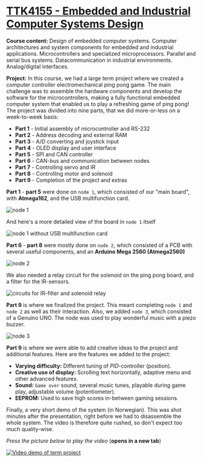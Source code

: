 # [TTK4155 - Embedded and Industrial Computer Systems Design](http://www.ntnu.edu/studies/courses/TTK4155)

**Course content:** Design of embedded computer systems. Computer architectures and system components for embedded and industrial applications. Microcontrollers and specialized microprocessors. Parallel and serial bus systems. Datacommunication in industrial environments. Analog/digital interfaces.

**Project:** In this course, we had a large term project where we created a computer controller electromechanical ping pong game. The main challenge was to assemble the hardware components and develop the software for the microcontrollers, making a fully functional embedded computer system that enabled us to play a refreshing game of ping pong! The project was divided into nine parts, that we did more-or-less on a week-to-week basis: 

  - **Part 1** - Initial assembly of microcontroller and RS-232
  - **Part 2** - Address decoding and external RAM
  - **Part 3** - A/D converting and joystick input
  - **Part 4** - OLED display and user interface
  - **Part 5** - SPI and CAN controller
  - **Part 6** - CAN-bus and communication between nodes
  - **Part 7** - Controlling servo and IR
  - **Part 8** - Controlling motor and solenoid
  - **Part 9** - Completion of the project and extras

**Part 1** - **part 5** were done on `node 1`, which consisted of our "main board", with **Atmega162**, and the USB multifunction card.

![node 1](https://lh3.googleusercontent.com/BsFxsVxMSpB2jZan9GU55XqtgzFUxJfBUBSd4L1ZHMvviyncFf9cCo8vc7DxqjjvIrRBnLJqdtTNb9yXxTCcoMDmXXjewMRQCCEoEnCu8b8aW3BNayCi0qWKmQgRkdMywmmu6nZh01M3iIi5sc6KQSO6Jb3u9fiRMjDUhZsXqkfbZKPIWnlb57Kg-S01O64NXfTlXDTP10qeMNa5_PgTdZyrc6TFJC3SofCzvvcQKRg0QZOra781vSTlFv7npYOfpiEeyzis3Na8KfrCcbvNKQQPBb7St1ZmG5a3cUPENhd6vlo2g4daGSPuVV2XOJXpFzEziHWSRPNnPlw4hRK-iB4ebR-tp9EhFX3DCTGXyw_r6G_IHzLXcdXRj79BSoh4KoCYzsEZDqMUzXzODoyjjUGCuLDMl-LKG6FIfNuYn38cCq3J_ENmDZL4ViP-SnNYqPzNyf2HVMwnjAll_ePRe1RosUp23kHTmSF7lNwfZgDP4racAGncIMoOAPcJjB2wVCRI6odHV71NLhLdyeLkPB9nqbnxU4rESpw4Ho_VM92SRLPG7wnfLSFDaFHVrjEIX-LIdPG5cmbBOy-g2wG6nZ5Q6UqUhCykmxDCMW1r1ET41l4qykINHpsjDkB-Gesn-BDOlveYoOAVTUJ08DFepGLQUkRklrUbO5yLmr9jzoQ=w1449-h966-no)

And here's a more detailed view of the board in `node 1` itself

![node 1 without USB multifunction card](https://lh3.googleusercontent.com/pdi_NbMJBftXRLt6jPqJf8rYEZZW_sCvBvnrEsAYBup7uFI3CrwDNxf4MGydlf9Knc1dOCE9IGj7cXfzVzvZVqB6K8dAgJZzKmKnAnjNWxH5yPaSSX4IjbF8zeGNu-S4VV3JvjDF6nt6M-leq6hRSECMakQams1dz073eqkyYO2j9bsiL0lNbDxbpx5qHE1mJO-N-Y-69tZVL1NF5MGf9qq329LsKSFZ6d-mbQQj4fQY_U6vaFQvJOOoiobWazQTrKRDoWxu1Cq7jbk1hHXmVnlCyiy7igQQHPm2UDsQyEkWzgd-vaQkYPEuxlY8bLadHo7yeXZNnQb0PWAQxmB4Edop7eHSQcNTExHAkpJslzj_yykdTplCMKpYNYZYelq2wla0kxNFWIjpTDc1-i2lLwY1rQ92BLJx6uclbEQyYarAbrXvnDfEcmc-RTCIQPQRme7Ogb74Jy_sfVeHUSIF9D_WbjIMA8LW8WktTx4wE_vP_pFZG-QXUb845z7XPtiSF3QheGqNSuAeEYDwNkqBCZcOVD_h50lIiLXPC21gm1lSE9gjKrlvc5pzyrc_B3vNJvhxm5syw71nYw1MOddPUlAFLcOeEZFt9-6P1Itq4SjM6z3IAX1iZ0kYH8FNCnU2Qk6qM0tDW-OfRnbLHjdgAf_5j1mBYvYu_f_vFwYTSWI=w1177-h966-no)

**Part 6** - **part 8** were mostly done on `node 2`, which consisted of a PCB with several useful components, and an **Arduino Mega 2560 (Atmega2560)**

![node 2](https://lh3.googleusercontent.com/1lP1FKvvnAPZLNjzyrmI8Z8nI6kiNmtbNBiJxCGswDtK8s__cghyWD9tNA82Vy9p4Cqm6Uz7w1vizwKphPdETuFQyjMSNytHyxTEnO3tpZ1k0aiP1dKzdof2JVLamjoVPC5cX6JrX1gLbfSGxa8HxrQMog6YxXhFwNsq_LdBS_QyDAt3v5NpVMLYS2EOAhVeDJjdduGH7VylRrl0RUZCdJzcVTXhsdy4Tt-uIf8zFaDJWn9wakcbUXKeKLittrVS-gcPMel5svMMRQ7vwfA9bF4ej4089tVXhCSG6pmNDDqWMeEtON2wvhHaPOzrMz4KmFTKzCD85ShAeuQdUOqL_mELIZ19eaY9rdnd-lN2NJwpU7_gtOeIOrkHp71OPlreoPV6pOn_sf3TgeA8rS6dvs9mnFfrTsP2UwIYD2FWoSo2ZmLgYvmk4mQuIcseQuBbzEor437FuOUiLV_O3-x7Gcw880Q_qlEuO-hnyDKKNDwR7vuYVne2wO4eZBld9HTEZ1h0lP5dBKC6qJLfLtpYLbIoZ1oPQm5_CMu8BCQkefho6e5692yRtmcdNq22n8ncMgW0yXXPU65hUAWdAjJgmlwNT1sGnfPKhVXGl58ViOQlg2V9GNGXk6FMQYf4BdFXzHFQsQvV8KY22Z3bE7o08AtNHkW8Hd1tpi2IDb7fbXs=w1449-h966-no)

We also needed a relay circuit for the solenoid on the ping pong board, and a filter for the IR-sensors.

![circuits for IR-filter and solenoid relay](https://lh3.googleusercontent.com/DqHa0NZ3p44sFIFo29yepGgH8bbm49HnclIaXezamAIWErJ1_lNLu3ixnC8_MShnxwOf0SppHwWJxM8koEq65dLChCyVnBFw1qAxhcF1yJy0NKPAnDFOsOcGoZAoCrHjSMvgGmFFyYmrzN0T73e33Mh-27Kr9q2GWgQiGMjthrCfZY8c9ffcEBeedPMlaU7rHddbWOa6qKXRpk8XLTLj7CzSqSEna5LoFs5DVgRCuVdHbWRbaxSQj3WuAeAZQmriyNNu-W3__QHcWTJg_phCAZg_QD-dJZc5wE_d9vTnrwBENGMJ-bv1wOseqCoiwHBYeRitxeiFC5L0xXj-E_9urDQTAIybG8FpESddT7cPgzyWE9H7LnR7z7kRoFnREAvy3FxmGKlYUX-gbm4YgEZ0F2K7tXgZv-T2IC61zCrmVYj9n0ae0rgOeVCtH6196F0SgGfQt49VV0SFanQB0M6BwZyM_yhOfzfI4lcncnrfLYn9sPQb1GoqdK8DpPNzFTVwoXv26WxfGj5Hv-uR7WRd_8cFsvzD2TqAFe8sYiNX4McikmE3FPaZkL1aCRDEfjcrB0bklScbqTal_aU0HhDc78zbINulBOLJCBJuk2672U7w2hbrjGPR7goKZ_QM0ZN5C365t2-hCUzWX4a5rZXqZoek6WpSjpZtQeUpm11dCZM=w1449-h966-no)

**Part 9** is where we finalized the project. This meant completing `node 1` and `node 2` as well as their interaction. Also, we added `node 3`, which consisted of a Genuino UNO. The node was used to play wonderful music with a piezo buzzer.

![node 3](https://lh3.googleusercontent.com/To_5VMaNnvcLWfMme87oS0xxTVeDff7miAAmek-GpjECYJWqGj7PYU2nzKqOuIa3bh8aa3BMoPVprWhCtuS-IU7gQ9aaOJ_ThJBtdktYRGEiQEGlUPimkHFqBQs6lXEt50hrDJPYMBTgl_rCyCIH3ZZQvT_JXgh11HsqEaPezzPAfDH_BF49Ri1MkfCDbrq8af5CSp8BsaA_fqVLJiZUC0G1Rmkk-wwh0FqtGOU0pFIAFAXO9p3CV3RC4fwoIzJoVT8yN6vzJoa4HkZodRsNldio6544Y30orp4Nf9S3RpZuYJIxzub1kV41fiv72NIs7WnCWt-IixZ1FB8E1AvWKRsc8hZHknwy2RVwGUJeww5PmBi2fNYTqmJaOCcbzm9HsV2DRkElKcd1Q1qQAoEkfhQ3TvuFmimuPbfDONkrRF_nXitHAksxbDcyd-cSJw33XpYTOknIOAdM40exQVuLYspg85D-Rvh1v_N31cK9IMhwRx46xdzqNchRJYj9PBTQSFVUbw9Zf3AfqqgPAl5x9s0wbsUBBqcW0XQTvx7JDkcv5egwdBnASYPpj-YF6cG-W600kOMQO2UCCChy52SociIiwwXEMOiQnwmSy_aWks7QpydQLyyA1iqxb-wyrlLprnCLMqvFWpVLPB4syOf2HK9J4JAwdveqx_4OLO_ia5s=w1449-h966-no)

**Part 9** is where we were able to add creative ideas to the project and additional features. Here are the features we added to the project: 

  - **Varying difficulty:** Different tuning of _PID_-controller (position).
  - **Creative use of display:** Scrolling text horizontally, adaptive menu and other advanced features. 
  - **Sound:** `Game over` sound, several music tunes, playable during game play, adjustable volume (potentiometer).
  - **EEPROM:** Used to save high scores in-between gaming sessions.

Finally, a very short demo of the system (in Norwegian). This was shot minutes after the presentation, right before we had to disassemble the whole system. The video is therefore quite rushed, so don't expect too much quality-wise. 

_Press the picture below to play the video_ (**opens in a new tab**)

[![Video demo of term project](https://lh3.googleusercontent.com/peT84bLEbfpm2KTBGwUJ-tSd8rwe6sY1KHzrvrAB6or9kXXsryZm6aQUpZAB4Aus6Bmv21Zr6ALll1PHcbCXnxrzoDGKuz0CDOOVLk6ED3b-ZfCk2nJNsnui_41jDOQrLUpGPcX_hbc6lUP1oHewqZ4aIblcfBbwn08fIy2KsWJgfu1GzlK5dDZ4W5O-dMywI8n_OitMvq3QnWGr1fE4Yb5uQyFvcPcqQeU9Wo3E5GhUt5BUERcL7snFo_5zo_MxonBXPfJPbmLICLUDGcOxl9AJvAFNnvIlDdnA1c7OoETG3l7FDbICQFl6_3j6i98R23uaFR3nuqFqWasXtUT8eLFwCTLcyiQ2O1tA0NOrAc-KyveBmTWVqoa_F8nvffzGpa9f44uqSdrIRKQblNsZpu6_pPo77jgL5jfQajXXzGA8tApVUHLHMsm87crr2XgF4QX-TT28qFXRhgp0lNY2Suf2OGyX69gnqAFGJqmd6K8zoOIOwrKoCOSHzxqi4rLWBDsKIA0GZPiM8G5OEn_YZSlys4bj4MUYS5ELH6W3lcTplPfE_DU07O6mnBN2YFg2w3L3Yj6eoStDEDHbdPbEOPkDdWF-LimECnZzyMyTFT1zKTndPmt-4nlAhJ9_ckTasnRySsK60unVl3pLi8FvHMYX0QVBTCmy-DqJZUeAKQs=w1280-h720-k-no)](https://r1---sn-5go7yne6.googlevideo.com/videoplayback?id=79bf1ed5cab5c979&itag=22&source=picasa&begin=0&requiressl=yes&mm=30&mn=sn-5go7yne6&ms=nxu&mv=m&pl=49&sc=yes&mime=video/mp4&lmt=1479852108279377&mt=1488295407&ip=2001:700:300:4012:e532:9be7:3f78:fdbf&ipbits=48&expire=1488324304&sparams=ip,ipbits,expire,id,itag,source,requiressl,mm,mn,ms,mv,pl,sc,mime,lmt&signature=67E229EFEC3AE41714978F257CE010DB907D268D.4B9120D22500DC70CE984D477E1BE5508A3520E3&key=ck2&cpn=6sNbHyOAU6piNAXq&c=WEB&cver=1.20170222)
